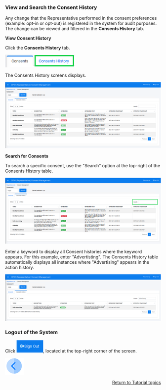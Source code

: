 ### View and Search the Consent History

Any change that the Representative performed in the consent preferences (example: opt-in or opt-out) is registered in the system for audit purposes. The change can be viewed and filtered in the **Consents History** tab.

**View Consent History**

Click the **Consents History** tab. 

![image](../images/08_Consent_Cust_Rep_Tabs.png)                                

The Consents History screens displays.

![image](../images/08_01_Consent_History.png)

**Search for Consents**

To search a specific consent, use the "Search" option at the top-right of the Consents History table.

![image](../images/08_02_Consent_History.png)

Enter a keyword to display all Consent histories where the keyword appears. For this example, enter "Advertisting". The Consents History table automatically displays all instances where "Advertising" appears in the action history.

![image](../images/08_03_Consent_History.png)


### Logout of the System

Click ![image](../images/08_ICON_SignOut.png), located at the top-right corner of the screen.

[![Previous](../images/Previous.png)]( 07_04_Representative_OptIn_or_OptOut.md)[<p align="right"> Return to Tutorial topics</p>](../README.md#data-subject-requests)
